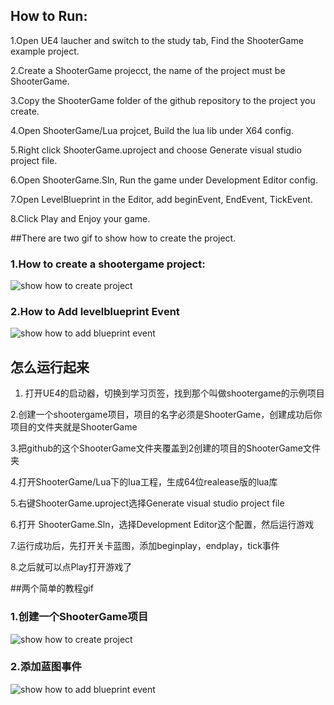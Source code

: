 ## How to Run:
1.Open UE4 laucher and switch to the study tab, Find the ShooterGame example project.

2.Create a ShooterGame projecct, the name of the project must be ShooterGame.

3.Copy the ShooterGame folder of the github repository to the project you create.

4.Open ShooterGame/Lua projcet, Build the lua lib under X64 config.

5.Right click ShooterGame.uproject and choose Generate visual studio project file.

6.Open ShooterGame.Sln, Run the game under Development Editor config.

7.Open LevelBlueprint in the Editor, add beginEvent, EndEvent, TickEvent.

8.Click Play and Enjoy your game.



##There are two gif to show how to create the project.

### 1.How to create a shootergame project:
![show how to create project](https://github.com/asqbtcupid/asqbtcupid.github.com/blob/master/_image/shootergame.gif?raw=true)

### 2.How to Add levelblueprint Event
![show how to add blueprint event](https://github.com/asqbtcupid/asqbtcupid.github.com/blob/master/_image/addbpevent_shooter.gif?raw=true)



## 怎么运行起来

1. 打开UE4的启动器，切换到学习页签，找到那个叫做shootergame的示例项目

2.创建一个shootergame项目，项目的名字必须是ShooterGame，创建成功后你项目的文件夹就是ShooterGame

3.把github的这个ShooterGame文件夹覆盖到2创建的项目的ShooterGame文件夹

4.打开ShooterGame/Lua下的lua工程，生成64位realease版的lua库

5.右键ShooterGame.uproject选择Generate visual studio project file

6.打开 ShooterGame.Sln，选择Development Editor这个配置，然后运行游戏

7.运行成功后，先打开关卡蓝图，添加beginplay，endplay，tick事件

8.之后就可以点Play打开游戏了

##两个简单的教程gif
​
### 1.创建一个ShooterGame项目
![show how to create project](https://github.com/asqbtcupid/asqbtcupid.github.com/blob/master/_image/shootergame.gif?raw=true)
​
### 2.添加蓝图事件
![show how to add blueprint event](https://github.com/asqbtcupid/asqbtcupid.github.com/blob/master/_image/addbpevent_shooter.gif?raw=true)



